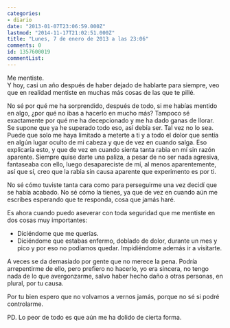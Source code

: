 ```yaml
---
categories:
- diario
date: "2013-01-07T23:06:59.000Z"
lastmod: "2014-11-17T21:02:51.000Z"
title: "Lunes, 7 de enero de 2013 a las 23:06"
comments: 0
id: 1357600019
commentList:
---
```


Me mentiste.  
Y hoy, casi un año después de haber dejado de hablarte para siempre, veo que en realidad mentiste en muchas más cosas de las que te pillé.  
  
No sé por qué me ha sorprendido, después de todo, si me habías mentido en algo, ¿por qué no ibas a hacerlo en mucho más? Tampoco sé exactamente por qué me ha decepcionado y me ha dado ganas de llorar.  
Se supone que ya he superado todo eso, así debía ser. Tal vez no lo sea. Puede que solo me haya limitado a meterte a ti y a todo el dolor que sentía en algún lugar oculto de mi cabeza y que de vez en cuando salga. Eso explicaría esto, y que de vez en cuando sienta tanta rabia en mí sin razón aparente. Siempre quise darte una paliza, a pesar de no ser nada agresiva, fantaseaba con ello, luego desapareciste de mí, al menos aparentemente, así que sí, creo que la rabia sin causa aparente que experimento es por ti.  
  
No sé cómo tuviste tanta cara como para perseguirme una vez decidí que se había acabado. No sé cómo la tienes, ya que de vez en cuando aún me escribes esperando que te responda, cosa que jamás haré.  
  
Es  ahora cuando puedo aseverar con toda seguridad que me mentiste en dos cosas muy importantes:  
- Diciéndome que me querías.  
- Diciéndome que estabas enfermo, doblado de dolor, durante un mes y pico y por eso no podíamos quedar. Impidiéndome además ir a visitarte.  
  
A veces se da demasiado por gente que no merece la pena. Podría arrepentirme de ello, pero prefiero no hacerlo, yo era sincera, no tengo nada de lo que avergonzarme, salvo haber hecho daño a otras personas, en plural, por tu causa.  
  
Por tu bien espero que no volvamos a vernos jamás, porque no sé si podré controlarme.  
  
PD. Lo peor de todo es que aún me ha dolido de cierta forma.